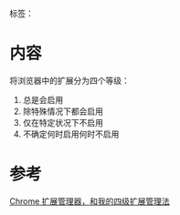 标签： 
# 内容
将浏览器中的扩展分为四个等级：
1. 总是会启用
2. 除特殊情况下都会启用
3. 仅在特定状况下不启用
4. 不确定何时启用何时不启用

# 参考
[Chrome 扩展管理器，和我的四级扩展管理法](https://sspai.com/post/67844)